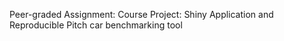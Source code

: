 Peer-graded Assignment: Course Project: Shiny Application and Reproducible Pitch
car benchmarking tool
